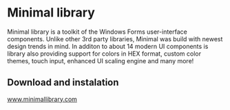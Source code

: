 # Minimal library

Minimal library is a toolkit of the Windows Forms user-interface components. Unlike other 3rd party libraries, Minimal was build with newest design trends in mind. In additon to about 14 modern UI components is library also providing support for colors in HEX format, custom color themes, touch input, enhanced UI scaling engine and many more!

## Download and instalation
www.minimallibrary.com
